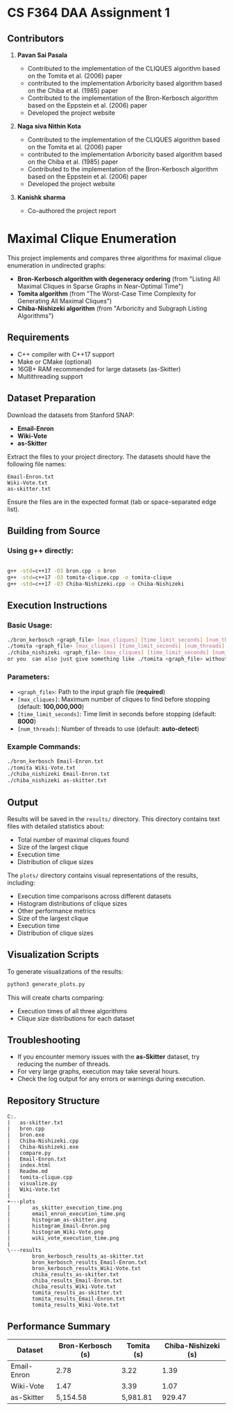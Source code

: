 # CS F364 DAA Assignment 1

## Contributors

1. **Pavan Sai Pasala**
   - Contributed to the implementation of the CLIQUES algorithm based on the Tomita et al. (2006) paper
   - contributed to the implementation Arboricity based algorithm based on the Chiba et al. (1985) paper
   - Contributed to the implementation of the Bron-Kerbosch algorithm based on the Eppstein et al. (2006) paper
   - Developed the project website

2. **Naga siva Nithin Kota**
   - Contributed to the implementation of the CLIQUES algorithm based on the Tomita et al. (2006) paper
   - contributed to the implementation Arboricity based algorithm based on the Chiba et al. (1985) paper
   - Contributed to the implementation of the Bron-Kerbosch algorithm based on the Eppstein et al. (2006) paper
   - Developed the project website

3. **Kanishk sharma**
   - Co-authored the project report



# Maximal Clique Enumeration

This project implements and compares three algorithms for maximal clique enumeration in undirected graphs:

- **Bron-Kerbosch algorithm with degeneracy ordering** (from "Listing All Maximal Cliques in Sparse Graphs in Near-Optimal Time")
- **Tomita algorithm** (from "The Worst-Case Time Complexity for Generating All Maximal Cliques")
- **Chiba-Nishizeki algorithm** (from "Arboricity and Subgraph Listing Algorithms")

## Requirements

- C++ compiler with C++17 support
- Make or CMake (optional)
- 16GB+ RAM recommended for large datasets (as-Skitter)
- Multithreading support

## Dataset Preparation

Download the datasets from Stanford SNAP:

- **Email-Enron**
- **Wiki-Vote**
- **as-Skitter**

Extract the files to your project directory. The datasets should have the following file names:

```
Email-Enron.txt
Wiki-Vote.txt
as-skitter.txt
```

Ensure the files are in the expected format (tab or space-separated edge list).

## Building from Source

### Using g++ directly:
```bash

g++ -std=c++17 -O3 bron.cpp -o bron
g++ -std=c++17 -O3 tomita-clique.cpp -o tomita-clique
g++ -std=c++17 -O3 Chiba-Nishizeki.cpp -o Chiba-Nishizeki
```



## Execution Instructions

### Basic Usage:
```bash
./bron_kerbosch <graph_file> [max_cliques] [time_limit_seconds] [num_threads]
./tomita <graph_file> [max_cliques] [time_limit_seconds] [num_threads]
./chiba_nishizeki <graph_file> [max_cliques] [time_limit_seconds] [num_threads]
or you  can also just give something like ./tomita <graph_file> without [max_cliques] [time_limit_seconds] [num_threads]
```

### Parameters:

- `<graph_file>`: Path to the input graph file (**required**)
- `[max_cliques]`: Maximum number of cliques to find before stopping (default: **100,000,000**)
- `[time_limit_seconds]`: Time limit in seconds before stopping (default: **8000**)
- `[num_threads]`: Number of threads to use (default: **auto-detect**)

### Example Commands:

```bash
./bron_kerbosch Email-Enron.txt
./tomita Wiki-Vote.txt
./chiba_nishizeki Email-Enron.txt
./chiba_nishizeki as-skitter.txt
```


## Output

Results will be saved in the `results/` directory. This directory contains text files with detailed statistics about:

- Total number of maximal cliques found
- Size of the largest clique
- Execution time
- Distribution of clique sizes

The `plots/` directory contains visual representations of the results, including:

- Execution time comparisons across different datasets
- Histogram distributions of clique sizes
- Other performance metrics
- Size of the largest clique
- Execution time
- Distribution of clique sizes

## Visualization Scripts

To generate visualizations of the results:
```bash
python3 generate_plots.py
```

This will create charts comparing:

- Execution times of all three algorithms
- Clique size distributions for each dataset

## Troubleshooting

- If you encounter memory issues with the **as-Skitter** dataset, try reducing the number of threads.
- For very large graphs, execution may take several hours.
- Check the log output for any errors or warnings during execution.

## Repository Structure
```
C:.
|   as-skitter.txt
|   bron.cpp
|   bron.exe
|   Chiba-Nishizeki.cpp
|   Chiba-Nishizeki.exe
|   compare.py
|   Email-Enron.txt
|   index.html
|   Readme.md
|   tomita-clique.cpp
|   visualize.py
|   Wiki-Vote.txt
|
+---plots
|       as_skitter_execution_time.png
|       email_enron_execution_time.png
|       histogram_as-skitter.png
|       histogram_Email-Enron.png
|       histogram_Wiki-Vote.png
|       wiki_vote_execution_time.png
|
\---results
        bron_kerbosch_results_as-skitter.txt
        bron_kerbosch_results_Email-Enron.txt
        bron_kerbosch_results_Wiki-Vote.txt
        chiba_results_as-skitter.txt
        chiba_results_Email-Enron.txt
        chiba_results_Wiki-Vote.txt
        tomita_results_as-skitter.txt
        tomita_results_Email-Enron.txt
        tomita_results_Wiki-Vote.txt
```

## Performance Summary

| Dataset       | Bron-Kerbosch (s) | Tomita (s) | Chiba-Nishizeki (s) |
|--------------|------------------|------------|------------------|
| Email-Enron  | 2.78             | 3.22       | 1.39             |
| Wiki-Vote    | 1.47             | 3.39       | 1.07             |
| as-Skitter   | 5,154.58         | 5,981.81   | 929.47           |


